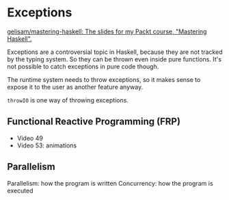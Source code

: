 # Exceptions

[gelisam/mastering-haskell: The slides for my Packt course, "Mastering Haskell".](https://github.com/gelisam/mastering-haskell)

Exceptions are a controversial topic in Haskell, because they are not tracked by the typing system. So they can be thrown even inside pure functions. It's not possible to catch exceptions in pure code though.

The runtime system needs to throw exceptions, so it makes sense to expose it to the user as another feature anyway.

`throwIO` is one way of throwing exceptions.

## Functional Reactive Programming (FRP)

- Video 49
- Video 53: animations

## Parallelism

Parallelism: how the program is written
Concurrency: how the program is executed
